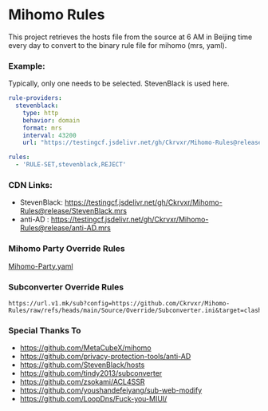 # Mihomo Rules

This project retrieves the hosts file from the source at 6 AM in Beijing time every day to convert to the binary rule file for mihomo (mrs, yaml).

### Example:

Typically, only one needs to be selected. StevenBlack is used here.

```yaml
rule-providers:
  stevenblack:
    type: http
    behavior: domain
    format: mrs
    interval: 43200
    url: "https://testingcf.jsdelivr.net/gh/Ckrvxr/Mihomo-Rules@release/StevenBlack.mrs"
```

```yaml
rules:
  - 'RULE-SET,stevenblack,REJECT'
```

### CDN Links:

* StevenBlack:  https://testingcf.jsdelivr.net/gh/Ckrvxr/Mihomo-Rules@release/StevenBlack.mrs
* anti-AD :  https://testingcf.jsdelivr.net/gh/Ckrvxr/Mihomo-Rules@release/anti-AD.mrs

### Mihomo Party Override Rules

[Mihomo-Party.yaml](https://github.com/Ckrvxr/Mihomo-Rules/main/Source/Override/Mihomo-Party.yaml)

### Subconverter Override Rules

```
https://url.v1.mk/sub?config=https://github.com/Ckrvxr/Mihomo-Rules/raw/refs/heads/main/Source/Override/Subconverter.ini&target=clash&udp=true&url=YOURURL
```

### Special Thanks To

- https://github.com/MetaCubeX/mihomo
- https://github.com/privacy-protection-tools/anti-AD
- https://github.com/StevenBlack/hosts
- https://github.com/tindy2013/subconverter
- https://github.com/zsokami/ACL4SSR
- https://github.com/youshandefeiyang/sub-web-modify
- https://github.com/LoopDns/Fuck-you-MIUI/
